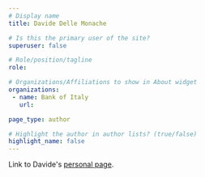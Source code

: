 ```yaml
---
# Display name
title: Davide Delle Monache

# Is this the primary user of the site?
superuser: false

# Role/position/tagline
role:

# Organizations/Affiliations to show in About widget
organizations:
 - name: Bank of Italy
   url:

page_type: author

# Highlight the author in author lists? (true/false)
highlight_name: false
---
```

Link to Davide's <a href="https://sites.google.com/site/dellemonachedavide/home" target="_blank" rel="noopener noreferrer"> personal page</a>.
